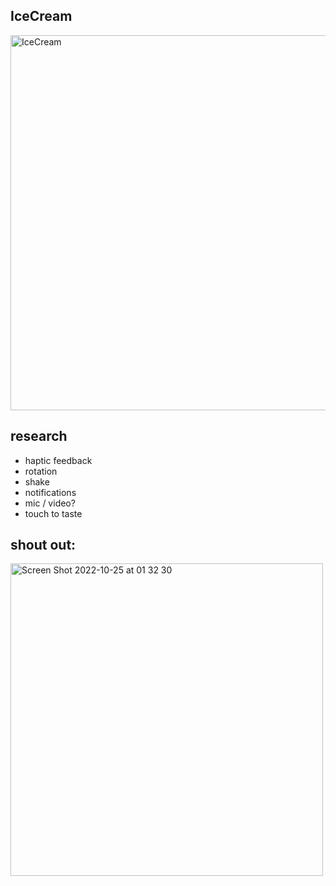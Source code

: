 ## IceCream
<img width="600" alt="IceCream" src="https://user-images.githubusercontent.com/112890821/197688888-629846d2-8faa-480d-9c89-ccf97fd82efd.png">

## research
- haptic feedback
- rotation
- shake
- notifications
- mic / video?
- touch to taste

## shout out:
<img width="500" alt="Screen Shot 2022-10-25 at 01 32 30 " src="https://user-images.githubusercontent.com/112890821/197690717-a34efca0-8ab6-4c26-ab36-42645c4153d2.png">
